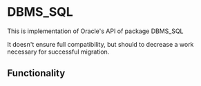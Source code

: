 # DBMS_SQL

This is implementation of Oracle's API of package DBMS_SQL

It doesn't ensure full compatibility, but should to decrease a work necessary for
successful migration.

## Functionality
